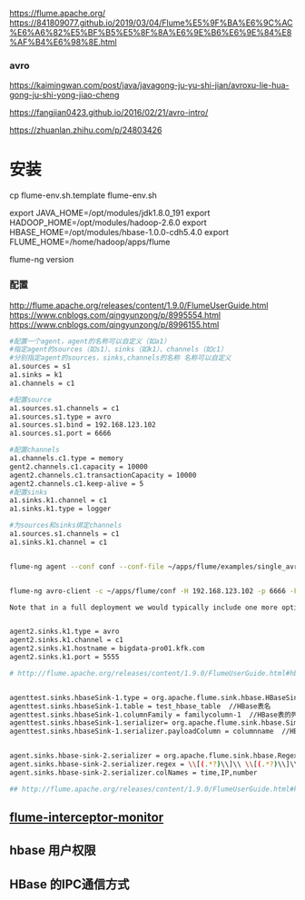 https://flume.apache.org/  
https://841809077.github.io/2019/03/04/Flume%E5%9F%BA%E6%9C%AC%E6%A6%82%E5%BF%B5%E5%8F%8A%E6%9E%B6%E6%9E%84%E8%AF%B4%E6%98%8E.html

### avro

https://kaimingwan.com/post/java/javagong-ju-yu-shi-jian/avroxu-lie-hua-gong-ju-shi-yong-jiao-cheng

https://fangjian0423.github.io/2016/02/21/avro-intro/

https://zhuanlan.zhihu.com/p/24803426

# 安装

cp flume-env.sh.template flume-env.sh

export JAVA_HOME=/opt/modules/jdk1.8.0_191
export HADOOP_HOME=/opt/modules/hadoop-2.6.0
export HBASE_HOME=/opt/modules/hbase-1.0.0-cdh5.4.0
export FLUME_HOME=/home/hadoop/apps/flume

flume-ng version

### 配置
http://flume.apache.org/releases/content/1.9.0/FlumeUserGuide.html
https://www.cnblogs.com/qingyunzong/p/8995554.html
https://www.cnblogs.com/qingyunzong/p/8996155.html
```sh
#配置一个agent，agent的名称可以自定义（如a1）
#指定agent的sources（如s1）、sinks（如k1）、channels（如c1）
#分别指定agent的sources，sinks,channels的名称 名称可以自定义
a1.sources = s1
a1.sinks = k1
a1.channels = c1

#配置source
a1.sources.s1.channels = c1
a1.sources.s1.type = avro
a1.sources.s1.bind = 192.168.123.102
a1.sources.s1.port = 6666

#配置channels
a1.channels.c1.type = memory
gent2.channels.c1.capacity = 10000
agent2.channels.c1.transactionCapacity = 10000
agent2.channels.c1.keep-alive = 5
#配置sinks
a1.sinks.k1.channel = c1
a1.sinks.k1.type = logger

#为sources和sinks绑定channels
a1.sources.s1.channels = c1
a1.sinks.k1.channel = c1


flume-ng agent --conf conf --conf-file ~/apps/flume/examples/single_avro.properties --name a1 -Dflume.root.logger=DEBUG,console -Dorg.apache.flume.log.printconfig=true -Dorg.apache.flume.log.rawdata=true


flume-ng avro-client -c ~/apps/flume/conf -H 192.168.123.102 -p 6666 -F 666.txt

Note that in a full deployment we would typically include one more option: --conf=<conf-dir>. The <conf-dir> directory would include a shell script flume-env.sh and potentially a log4j properties file. In this example, we pass a Java option to force Flume to log to the console and we go without a custom environment script.


agent2.sinks.k1.type = avro
agent2.sinks.k1.channel = c1
agent2.sinks.k1.hostname = bigdata-pro01.kfk.com
agent2.sinks.k1.port = 5555

# http://flume.apache.org/releases/content/1.9.0/FlumeUserGuide.html#hbasesinks


agenttest.sinks.hbaseSink-1.type = org.apache.flume.sink.hbase.HBaseSink
agenttest.sinks.hbaseSink-1.table = test_hbase_table  //HBase表名
agenttest.sinks.hbaseSink-1.columnFamily = familycolumn-1  //HBase表的列族名称
agenttest.sinks.hbaseSink-1.serializer= org.apache.flume.sink.hbase.SimpleHbaseEventSerializer
agenttest.sinks.hbaseSink-1.serializer.payloadColumn = columnname  //HBase表的列族下的某个列名称


agent.sinks.hbase-sink-2.serializer = org.apache.flume.sink.hbase.RegexHbaseEventSerializer
agent.sinks.hbase-sink-2.serializer.regex = \\[(.*?)\\]\\ \\[(.*?)\\]\\ \\[(.*?)\\]
agent.sinks.hbase-sink-2.serializer.colNames = time,IP,number

## http://flume.apache.org/releases/content/1.9.0/FlumeUserGuide.html#kafka-sink

```
## [flume-interceptor-monitor](https://www.ipcpu.com/2018/03/flume-interceptor-monitor/)

## hbase 用户权限

## HBase 的IPC通信方式



